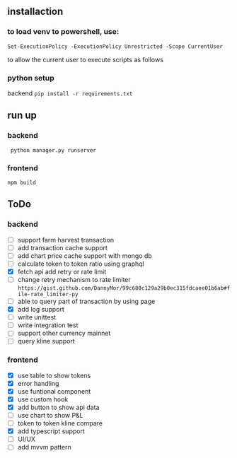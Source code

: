 ## installaction

### to load venv to powershell, use:

```Set-ExecutionPolicy -ExecutionPolicy Unrestricted -Scope CurrentUser```

to allow the current user to execute scripts as follows


### python setup
backend
``` pip install -r requirements.txt ```


## run up

### backend
``` python manager.py runserver```

### frontend
```npm build```
## ToDo

### backend
- [ ] support farm harvest transaction
- [ ] add transaction cache support
- [ ] add chart price cache support with mongo db
- [ ] calculate token to token ratio using graphql
- [x] fetch api add retry or rate limit
- [ ] change retry mechanism to rate limiter `https://gist.github.com/DannyMor/99c680c129a29b0ec315fdcaee01b6ab#file-rate_limiter-py`
- [ ] able to query part of transaction by using page
- [x] add log support
- [ ] write unittest
- [ ] write integration test
- [ ] support other currency mainnet
- [ ] query kline support

### frontend
- [x] use table to show tokens
- [x] error handling
- [x] use funtional component
- [x] use custom hook
- [x] add button to show api data
- [ ] use chart to show P&L
- [ ] token to token kline compare
- [x] add typescript support
- [ ] UI/UX
- [ ] add mvvm pattern
